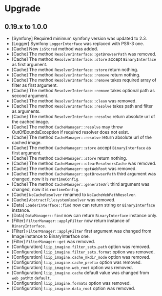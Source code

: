 Upgrade
=======

0.19.x to 1.0.0
---------------

* [Symfony] Required minimum symfony version was updated to 2.3.
* [Logger] Symfony `LoggerInterface` was replaced with PSR-3 one.
* [Cache] New `isStored` method was added.
* [Cache] The method `ResolverInterface::getBrowserPath` was removed.
* [Cache] The method `ResolverInterface::store` accept `BinaryInterface` as first argument.
* [Cache] The method `ResolverInterface::store` return nothing.
* [Cache] The method `ResolverInterface::remove` return nothing.
* [Cache] The method `ResolverInterface::remove` takes required array of filter as first argument.
* [Cache] The method `ResolverInterface::remove` takes optional path as second argument.
* [Cache] The method `ResolverInterface::clean` was removed.
* [Cache] The method `ResolverInterface::resolve` takes path and filter as arguments.
* [Cache] The method `ResolverInterface::resolve` return absolute url of the cached image.
* [Cache] The method `CacheManager::resolve` may throw OutOfBoundsException if required resolver does not exist.
* [Cache] The method `CacheManager::resolve` return absolute url of the cached image.
* [Cache] The method `CacheManager::store` accept `BinaryInterface` as first argument.
* [Cache] The method `CacheManager::store` return nothing.
* [Cache] The method `CacheManager::clearResolversCache` was removed.
* [Cache] The method `CacheManager::getWebRoot` was removed.
* [Cache] The method `CacheManager::getBrowserPath` third argument was changed, now it is `runtimeConfig`.
* [Cache] The method `CacheManager::generateUrl` third argument was changed, now it is `runtimeConfig`.
* [Cache] `NoCacheResolver` renamed to `NoCacheWebPathResolver`.
* [Cache] `AbstractFilesystemResolver` was removed.
* [Data] `LoaderInterface::find` now can return string or `BinaryInterface` instance.
* [Data] `DataManager::find` now can return `BinaryInterface` instance only.
* [Filter] `FilterManager::applyFilter` now return instance of `BinaryInterface`.
* [Filter] `FilterManager::applyFilter` first argument was changed from Image instance to BinaryInterface one.
* [Filter] `FilterManager::get` was removed.
* [Configuration] `liip_imagine.filter_sets.path` option was removed.
* [Configuration] `liip_imagine.filter_sets.format` option was removed.
* [Configuration] `liip_imagine.cache_mkdir_mode` option was removed.
* [Configuration] `liip_imagine.cache_prefix` option was removed.
* [Configuration] `liip_imagine.web_root` option was removed.
* [Configuration] `liip_imagine.cache` default value was changed from `web_path`to `default`.
* [Configuration] `liip_imagine.formats` option was removed.
* [Configuration] `liip_imagine.data_root` option was removed.